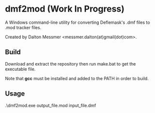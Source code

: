 # dmf2mod (Work In Progress)
A Windows command-line utility for converting Deflemask's .dmf files to .mod tracker files. 
 
Created by Dalton Messmer <messmer.dalton(at)gmail(dot)com>.

## Build    
Download and extract the repository then run make.bat to get the executable file. 
 
Note that **gcc** must be installed and added to the PATH in order to build. 

## Usage 
.\dmf2mod.exe output_file.mod input_file.dmf
